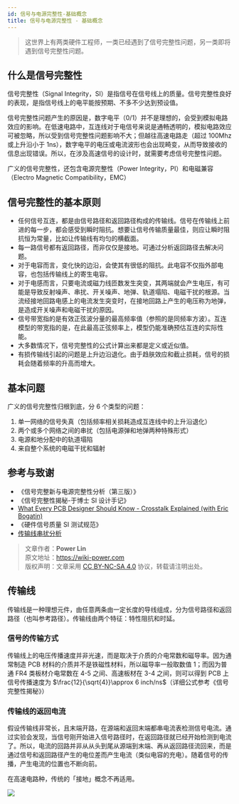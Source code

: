 ```yaml
---
id: 信号与电源完整性-基础概念
title: 信号与电源完整性 - 基础概念
---
```


> 这世界上有两类硬件工程师，一类已经遇到了信号完整性问题，另一类即将遇到信号完整性问题。

## 什么是信号完整性

信号完整性（Signal Integrity，SI）是指信号在信号线上的质量。信号完整性良好的表现，是指信号线上的电平能按预期、不多不少达到预设值。

信号完整性问题产生的原因是，数字电平（0/1）并不是理想的，会受到模拟电路效应的影响。在低速电路中，互连线对于电信号来说是通畅透明的，模拟电路效应可被忽略，所以受到信号完整性问题影响不大；但越往高速电路走（超过 100Mhz 或上升沿小于 1ns），数字电平的电压或电流波形也会出现畸变，从而导致接收的信息出现错误。所以，在涉及高速信号的设计时，就需要考虑信号完整性问题。

广义的信号完整性，还包含电源完整性（Power Integrity，PI）和电磁兼容（Electro Magnetic Compatibility，EMC）

## 信号完整性的基本原则

- 任何信号互连，都是由信号路径和返回路径构成的传输线。信号在传输线上前进的每一步，都会感受到瞬时阻抗。想要让信号传输质量最佳，则应让瞬时阻抗恒为常量，比如让传输线有均匀的横截面。
- 每一路信号都有返回路径，而非仅仅是接地。可通过分析返回路径去解决问题。
- 对于电容而言，变化快的边沿，会使其有很低的阻抗。此电容不仅指外部电容，也包括传输线上的寄生电容。
- 对于电感而言，只要电流或磁力线匝数发生突变，其两端就会产生电压，有可能是导致反射噪声、串扰、开关噪声、地弹、轨道塌陷、电磁干扰的根源。当流经接地回路电感上的电流发生突变时，在接地回路上产生的电压称为地弹，是造成开关噪声和电磁干扰的原因。
- 信号带宽指的是有效正弦波分量的最高频率值（参照的是同频率方波）。互连模型的带宽指的是，在此最高正弦频率上，模型仍能准确预估互连的实际性能。
- 大多数情况下，信号完整性的公式计算出来都是定义或近似值。
- 有损传输线引起的问题是上升边沿退化。由于趋肤效应和截止损耗，信号的损耗会随着频率的升高而增大。

## 基本问题

广义的信号完整性归根到底，分 6 个类型的问题：

1. 单一网络的信号失真（包括频率相关损耗造成互连线中的上升沿退化）
2. 两个或多个网络之间的串扰（包括电源弹和地弹两种特殊形式）
3. 电源和地分配中的轨道塌陷
4. 来自整个系统的电磁干扰和辐射

## 参考与致谢

- 《信号完整新与电源完整性分析（第三版）》
- 《信号完整性揭秘-于博士 SI 设计手记》
- [What Every PCB Designer Should Know - Crosstalk Explained (with Eric Bogatin)](https://www.youtube.com/watch?v=EF7SxgcDfCo)
- 《硬件信号质量 SI 测试规范》
- [传输线串扰分析](https://blog.csdn.net/weixin_40877615/article/details/95329866)

> 文章作者：**Power Lin**  
> 原文地址：<https://wiki-power.com>  
> 版权声明：文章采用 [CC BY-NC-SA 4.0](https://creativecommons.org/licenses/by/4.0/deed.zh) 协议，转载请注明出处。

## 传输线

传输线是一种理想元件，由任意两条由一定长度的导线组成，分为信号路径和返回路径（也叫参考路径）。传输线由两个特征：特性阻抗和时延。

### 信号的传输方式

传输线上的电压传播速度并非光速，而是取决于介质的介电常数和磁导率。因为通常制造 PCB 材料的介质并不是铁磁性材料，所以磁导率一般取数值 1；而因为普通 FR4 类板材介电常数在 4-5 之间、高速板材在 3-4 之间，则可以得到 PCB 上信号传播速度为 $\frac{12}{\sqrt{4}}\approx 6 inch/ns$（详细公式参考《信号完整性揭秘》）

### 传输线的返回电流

假设传输线非常长，且末端开路，在源端和返回末端都串电流表检测信号电流。通过实验会发现，当信号刚开始进入信号路径时，在返回路径就已经开始检测到电流了。所以，电流的回路并非从从头到尾从源端到末端、再从返回路径流回来，而是通过信号和返回路径产生的电位差而产生电流（类似电容的充电）。随着信号的传播，产生电流的位置也不断向前。

在高速电路种，传统的「接地」概念不再适用。

![](https://wiki-media-1253965369.cos.ap-guangzhou.myqcloud.com/img/currentonline.gif)
